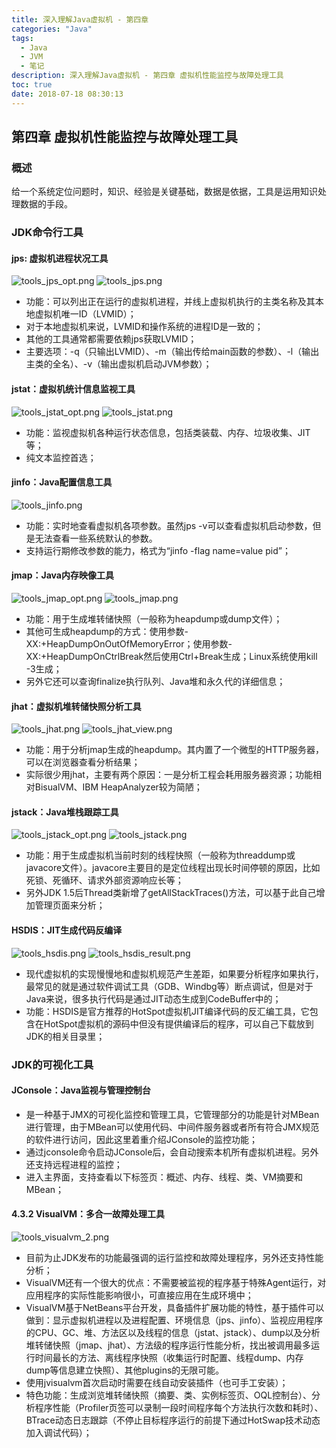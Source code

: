 ```yaml
---
title: 深入理解Java虚拟机 - 第四章
categories: "Java"
tags:
  - Java
  - JVM
  - 笔记
description: 深入理解Java虚拟机 - 第四章 虚拟机性能监控与故障处理工具
toc: true
date: 2018-07-18 08:30:13
---
```


## 第四章 虚拟机性能监控与故障处理工具
### 概述
给一个系统定位问题时，知识、经验是关键基础，数据是依据，工具是运用知识处理数据的手段。
### JDK命令行工具
#### jps: 虚拟机进程状况工具
![tools_jps_opt.png](https://newgr8player-blog.oss-cn-beijing.aliyuncs.com/hexo-client/2019/08/25/d06485d0-c6e5-11e9-ad5a-c9a6da72bdb3.png)
![tools_jps.png](https://newgr8player-blog.oss-cn-beijing.aliyuncs.com/hexo-client/2019/08/25/d792bfc0-c6e5-11e9-ad5a-c9a6da72bdb3.png)
- 功能：可以列出正在运行的虚拟机进程，并线上虚拟机执行的主类名称及其本地虚拟机唯一ID（LVMID）；
- 对于本地虚拟机来说，LVMID和操作系统的进程ID是一致的；
- 其他的工具通常都需要依赖jps获取LVMID；
- 主要选项：-q（只输出LVMID）、-m（输出传给main函数的参数）、-l（输出主类的全名）、-v（输出虚拟机启动JVM参数）；
#### jstat：虚拟机统计信息监视工具
![tools_jstat_opt.png](https://newgr8player-blog.oss-cn-beijing.aliyuncs.com/hexo-client/2019/08/25/df264b30-c6e5-11e9-ad5a-c9a6da72bdb3.png)
![tools_jstat.png](https://newgr8player-blog.oss-cn-beijing.aliyuncs.com/hexo-client/2019/08/25/0f686b70-c6e6-11e9-ad5a-c9a6da72bdb3.png)
- 功能：监视虚拟机各种运行状态信息，包括类装载、内存、垃圾收集、JIT等；
- 纯文本监控首选；
#### jinfo：Java配置信息工具
![tools_jinfo.png](https://newgr8player-blog.oss-cn-beijing.aliyuncs.com/hexo-client/2019/08/25/19fe1350-c6e6-11e9-ad5a-c9a6da72bdb3.png)
- 功能：实时地查看虚拟机各项参数。虽然jps -v可以查看虚拟机启动参数，但是无法查看一些系统默认的参数。
- 支持运行期修改参数的能力，格式为“jinfo -flag name=value pid”；
#### jmap：Java内存映像工具
![tools_jmap_opt.png](https://newgr8player-blog.oss-cn-beijing.aliyuncs.com/hexo-client/2019/08/25/22877070-c6e6-11e9-ad5a-c9a6da72bdb3.png)
![tools_jmap.png](https://newgr8player-blog.oss-cn-beijing.aliyuncs.com/hexo-client/2019/08/25/2929be10-c6e6-11e9-ad5a-c9a6da72bdb3.png)
- 功能：用于生成堆转储快照（一般称为heapdump或dump文件）；
- 其他可生成heapdump的方式：使用参数-XX:+HeapDumpOnOutOfMemoryError；使用参数-XX:+HeapDumpOnCtrlBreak然后使用Ctrl+Break生成；Linux系统使用kill -3生成；
- 另外它还可以查询finalize执行队列、Java堆和永久代的详细信息；
#### jhat：虚拟机堆转储快照分析工具
![tools_jhat.png](https://newgr8player-blog.oss-cn-beijing.aliyuncs.com/hexo-client/2019/08/25/321140c0-c6e6-11e9-ad5a-c9a6da72bdb3.png)
![tools_jhat_view.png](https://newgr8player-blog.oss-cn-beijing.aliyuncs.com/hexo-client/2019/08/25/38238360-c6e6-11e9-ad5a-c9a6da72bdb3.png)
- 功能：用于分析jmap生成的heapdump。其内置了一个微型的HTTP服务器，可以在浏览器查看分析结果；
- 实际很少用jhat，主要有两个原因：一是分析工程会耗用服务器资源；功能相对BisualVM、IBM HeapAnalyzer较为简陋；
#### jstack：Java堆栈跟踪工具

![tools_jstack_opt.png](https://newgr8player-blog.oss-cn-beijing.aliyuncs.com/hexo-client/2019/08/25/3dee5cc0-c6e6-11e9-ad5a-c9a6da72bdb3.png)
![tools_jstack.png](https://newgr8player-blog.oss-cn-beijing.aliyuncs.com/hexo-client/2019/08/25/461611e0-c6e6-11e9-ad5a-c9a6da72bdb3.png)
- 功能：用于生成虚拟机当前时刻的线程快照（一般称为threaddump或javacore文件）。javacore主要目的是定位线程出现长时间停顿的原因，比如死锁、死循环、请求外部资源响应长等；
- 另外JDK 1.5后Thread类新增了getAllStackTraces()方法，可以基于此自己增加管理页面来分析；
#### HSDIS：JIT生成代码反编译
![tools_hsdis.png](https://newgr8player-blog.oss-cn-beijing.aliyuncs.com/hexo-client/2019/08/25/4e4911a0-c6e6-11e9-ad5a-c9a6da72bdb3.png)
![tools_hsdis_result.png](https://newgr8player-blog.oss-cn-beijing.aliyuncs.com/hexo-client/2019/08/25/543ecb90-c6e6-11e9-ad5a-c9a6da72bdb3.png)
- 现代虚拟机的实现慢慢地和虚拟机规范产生差距，如果要分析程序如果执行，最常见的就是通过软件调试工具（GDB、Windbg等）断点调试，但是对于Java来说，很多执行代码是通过JIT动态生成到CodeBuffer中的；
- 功能：HSDIS是官方推荐的HotSpot虚拟机JIT编译代码的反汇编工具，它包含在HotSpot虚拟机的源码中但没有提供编译后的程序，可以自己下载放到JDK的相关目录里；
### JDK的可视化工具
#### JConsole：Java监视与管理控制台 
- 是一种基于JMX的可视化监控和管理工具，它管理部分的功能是针对MBean进行管理，由于MBean可以使用代码、中间件服务器或者所有符合JMX规范的软件进行访问，因此这里着重介绍JConsole的监控功能；
- 通过jconsole命令启动JConsole后，会自动搜索本机所有虚拟机进程。另外还支持远程进程的监控；
- 进入主界面，支持查看以下标签页：概述、内存、线程、类、VM摘要和MBean；
#### 4.3.2 VisualVM：多合一故障处理工具
![tools_visualvm_2.png](https://newgr8player-blog.oss-cn-beijing.aliyuncs.com/hexo-client/2019/08/25/5b8f5a90-c6e6-11e9-ad5a-c9a6da72bdb3.png)
- 目前为止JDK发布的功能最强调的运行监控和故障处理程序，另外还支持性能分析；
- VisualVM还有一个很大的优点：不需要被监视的程序基于特殊Agent运行，对应用程序的实际性能影响很小，可直接应用在生成环境中；
- VisualVM基于NetBeans平台开发，具备插件扩展功能的特性，基于插件可以做到：显示虚拟机进程以及进程配置、环境信息（jps、jinfo）、监视应用程序的CPU、GC、堆、方法区以及线程的信息（jstat、jstack）、dump以及分析堆转储快照（jmap、jhat）、方法级的程序运行性能分析，找出被调用最多运行时间最长的方法、离线程序快照（收集运行时配置、线程dump、内存dump等信息建立快照）、其他plugins的无限可能。
- 使用jvisualvm首次启动时需要在线自动安装插件（也可手工安装）；
- 特色功能：生成浏览堆转储快照（摘要、类、实例标签页、OQL控制台）、分析程序性能（Profiler页签可以录制一段时间程序每个方法执行次数和耗时）、BTrace动态日志跟踪（不停止目标程序运行的前提下通过HotSwap技术动态加入调试代码）；